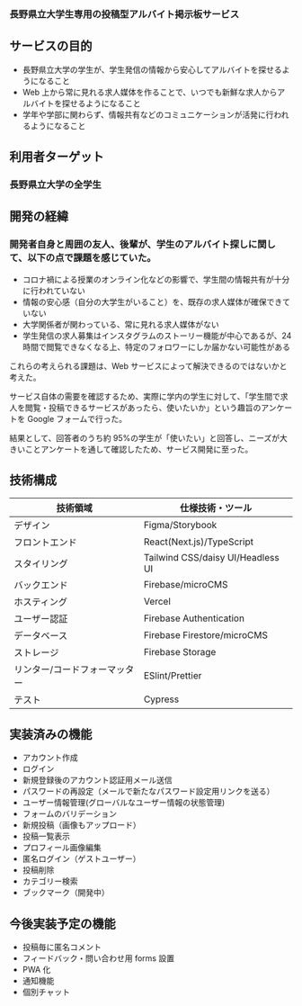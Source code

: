 ### 長野県立大学生専用の投稿型アルバイト掲示板サービス

## サービスの目的

-   長野県立大学の学生が、学生発信の情報から安心してアルバイトを探せるようになること
-   Web 上から常に見れる求人媒体を作ることで、いつでも新鮮な求人からアルバイトを探せるようになること
-   学年や学部に関わらず、情報共有などのコミュニケーションが活発に行われるようになること

## 利用者ターゲット

### 長野県立大学の全学生

## 開発の経緯

### 開発者自身と周囲の友人、後輩が、学生のアルバイト探しに関して、以下の点で課題を感じていた。

-   コロナ禍による授業のオンライン化などの影響で、学生間の情報共有が十分に行われていない
-   情報の安心感（自分の大学生がいること）を、既存の求人媒体が確保できていない
-   大学関係者が関わっている、常に見れる求人媒体がない
-   学生発信の求人募集はインスタグラムのストーリー機能が中心であるが、24 時間で閲覧できなくなる上、特定のフォロワーにしか届かない可能性がある

これらの考えられる課題は、Web サービスによって解決できるのではないかと考えた。

サービス自体の需要を確認するため、実際に学内の学生に対して、「学生間で求人を閲覧・投稿できるサービスがあったら、使いたいか」という趣旨のアンケートを Google フォームで行った。

結果として、回答者のうち約 95%の学生が「使いたい」と回答し、ニーズが大きいことアンケートを通して確認したため、サービス開発に至った。

## 技術構成

| 技術領域                      | 仕様技術・ツール                  |
| ----------------------------- | --------------------------------- |
| デザイン                      | Figma/Storybook                   |
| フロントエンド                | React(Next.js)/TypeScript         |
| スタイリング                  | Tailwind CSS/daisy UI/Headless UI |
| バックエンド                  | Firebase/microCMS                 |
| ホスティング                  | Vercel                            |
| ユーザー認証                  | Firebase Authentication           |
| データベース                  | Firebase Firestore/microCMS       |
| ストレージ                    | Firebase Storage                  |
| リンター/コードフォーマッター | ESlint/Prettier                   |
| テスト                        | Cypress                           |

## 実装済みの機能

-   アカウント作成
-   ログイン
-   新規登録後のアカウント認証用メール送信
-   パスワードの再設定（メールで新たなパスワード設定用リンクを送る）
-   ユーザー情報管理(グローバルなユーザー情報の状態管理)
-   フォームのバリデーション
-   新規投稿（画像もアップロード）
-   投稿一覧表示
-   プロフィール画像編集
-   匿名ログイン（ゲストユーザー）
-   投稿削除
-   カテゴリー検索
-   ブックマーク（開発中）

## 今後実装予定の機能

-   投稿毎に匿名コメント
-   フィードバック・問い合わせ用 forms 設置
-   PWA 化
-   通知機能
-   個別チャット
